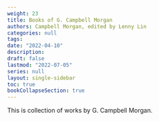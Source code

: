 ```yaml
---
weight: 23
title: Books of G. Campbell Morgan
authors: Campbell Morgan, edited by Lenny Lin
categories: null
tags:
date: "2022-04-10"
description: 
draft: false
lastmod: "2022-07-05"
series: null
layout: single-sidebar
toc: true
bookCollapseSection: true
---
```



This is collection of works by G. Campbell Morgan.


